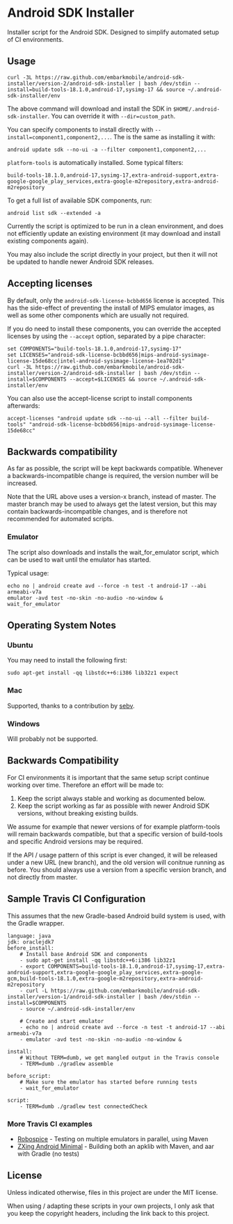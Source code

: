 # Android SDK Installer

Installer script for the Android SDK. Designed to simplify automated setup of CI environments.

## Usage

    curl -3L https://raw.github.com/embarkmobile/android-sdk-installer/version-2/android-sdk-installer | bash /dev/stdin --install=build-tools-18.1.0,android-17,sysimg-17 && source ~/.android-sdk-installer/env

The above command will download and install the SDK in `$HOME/.android-sdk-installer`. You can override it with `--dir=custom_path`.

You can specify components to install directly with `--install=component1,component2,...`. The is the same as installing it with:

    android update sdk --no-ui -a --filter component1,component2,...

`platform-tools` is automatically installed. Some typical filters:

    build-tools-18.1.0,android-17,sysimg-17,extra-android-support,extra-google-google_play_services,extra-google-m2repository,extra-android-m2repository

To get a full list of available SDK components, run:

    android list sdk --extended -a

Currently the script is optimized to be run in a clean environment, and does not efficiently update an
existing environment (it may download and install existing components again).

You may also include the script directly in your project, but then it will not be updated to handle newer Android SDK releases.

## Accepting licenses

By default, only the `android-sdk-license-bcbbd656` license is accepted. This has the side-effect of preventing
the install of MIPS emulator images, as well as some other components which are usually not required.

If you do need to install these components, you can override the accepted licenses by using the `--accept` option, 
separated by a pipe character:

    set COMPONENTS="build-tools-18.1.0,android-17,sysimg-17"
    set LICENSES="android-sdk-license-bcbbd656|mips-android-sysimage-license-15de68cc|intel-android-sysimage-license-1ea702d1"
    curl -3L https://raw.github.com/embarkmobile/android-sdk-installer/version-2/android-sdk-installer | bash /dev/stdin --install=$COMPONENTS --accept=$LICENSES && source ~/.android-sdk-installer/env

You can also use the accept-license script to install components afterwards:

    accept-licenses "android update sdk --no-ui --all --filter build-tools" "android-sdk-license-bcbbd656|mips-android-sysimage-license-15de68cc"

## Backwards compatibility

As far as possible, the script will be kept backwards compatible. Whenever a backwards-incompatible change is
required, the version number will be increased.

Note that the URL above uses a version-x branch, instead of master. The master branch may be used to always get
the latest version, but this may contain backwards-incompatible changes, and is therefore not recommended for
automated scripts.

### Emulator

The script also downloads and installs the wait_for_emulator script, which can be used to wait until the emulator has started.

Typical usage:

    echo no | android create avd --force -n test -t android-17 --abi armeabi-v7a
    emulator -avd test -no-skin -no-audio -no-window &
    wait_for_emulator
    
## Operating System Notes

### Ubuntu

You may need to install the following first:

    sudo apt-get install -qq libstdc++6:i386 lib32z1 expect

### Mac

Supported, thanks to a contribution by [sebv](https://github.com/sebv).

### Windows

Will probably not be supported.

## Backwards Compatibility

For CI environments it is important that the same setup script continue working over time. Therefore an effort will be made to:

1. Keep the script always stable and working as documented below.
2. Keep the script working as far as possible with newer Android SDK versions, without breaking existing builds.

We assume for example that newer versions of for example platform-tools will remain backwards compatible, but that a specific version of build-tools and specific Android versions may be required.

If the API / usage pattern of this script is ever changed, it will be released under a new URL (new branch), and the old version will conitnue running as before. You should always use a version from a specific version branch, and not directly from master.

## Sample Travis CI Configuration

This assumes that the new Gradle-based Android build system is used, with the Gradle wrapper.

    language: java
    jdk: oraclejdk7
    before_install:
        # Install base Android SDK and components
        - sudo apt-get install -qq libstdc++6:i386 lib32z1
        - export COMPONENTS=build-tools-18.1.0,android-17,sysimg-17,extra-android-support,extra-google-google_play_services,extra-google-gcm,build-tools-18.1.0,extra-google-m2repository,extra-android-m2repository
        - curl -L https://raw.github.com/embarkmobile/android-sdk-installer/version-1/android-sdk-installer | bash /dev/stdin --install=$COMPONENTS
        - source ~/.android-sdk-installer/env

        # Create and start emulator
        - echo no | android create avd --force -n test -t android-17 --abi armeabi-v7a
        - emulator -avd test -no-skin -no-audio -no-window &

    install:
        # Without TERM=dumb, we get mangled output in the Travis console
        - TERM=dumb ./gradlew assemble

    before_script:
        # Make sure the emulator has started before running tests
        - wait_for_emulator

    script:
        - TERM=dumb ./gradlew test connectedCheck


### More Travis CI examples

* [Robospice](https://github.com/octo-online/robospice/blob/master/.travis.yml) - Testing on multiple emulators in parallel, using Maven
* [ZXing Android Minimal](https://github.com/embarkmobile/zxing-android-minimal/blob/master/.travis.yml) - Building both an apklib with Maven, and aar with Gradle (no tests)

## License

Unless indicated otherwise, files in this project are under the MIT license.

When using / adapting these scripts in your own projects, I only ask that you keep the copyright headers, including the link back to this project.


